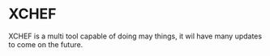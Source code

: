 # XCHEF
XCHEF is a multi tool capable of doing may things, it wil have many updates to come on the future.
